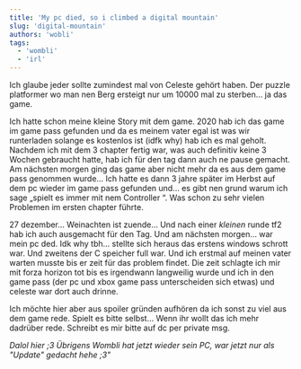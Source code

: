 ```yaml
---
title: 'My pc died, so i climbed a digital mountain'
slug: 'digital-mountain'
authors: 'wobli'
tags:
  - 'wombli'
  - 'irl'
---
```


Ich glaube jeder sollte zumindest mal von Celeste gehört haben. Der puzzle platformer wo man nen Berg ersteigt nur um 10000 mal zu sterben… ja das game.


Ich hatte schon meine kleine Story mit dem game.
2020 hab ich das game im game pass gefunden und da es meinem vater egal ist was wir runterladen solange es kostenlos ist (idfk why) hab ich es mal geholt. Nachdem ich mit dem 3 chapter fertig war, was auch definitiv keine 3 Wochen gebraucht hatte, hab ich für den tag dann auch ne pause gemacht. Am nächsten morgen ging das game aber nicht mehr da es aus dem game pass genommen wurde…
Ich hatte es dann 3 jahre später im Herbst auf dem pc wieder im game pass gefunden und… es gibt nen grund warum ich sage „spielt es immer mit nem Controller “. Was schon zu sehr vielen Problemen im ersten chapter führte.


27 dezember…
Weinachten ist zuende…
Und nach einer *kleinen* runde tf2 hab ich auch ausgemacht für den Tag. Und am nächsten morgen… war mein pc ded. Idk why tbh… stellte sich heraus das erstens windows schrott war. Und zweitens der C speicher full war. Und ich erstmal auf meinen vater warten musste bis er zeit für das problem findet. Die zeit schlagte ich mir mit forza horizon tot bis es irgendwann langweilig wurde und ich in den game pass (der pc und xbox game pass unterscheiden sich etwas) und celeste war dort auch drinne.


Ich möchte hier aber aus spoiler gründen aufhören da ich sonst zu viel aus dem game rede. Spielt es bitte selbst…
Wenn ihr wollt das ich mehr dadrüber rede. Schreibt es mir bitte auf dc per private msg.




*Dalol hier ;3 Übrigens Wombli hat jetzt wieder sein PC, war jetzt nur als "Update" gedacht hehe ;3"*